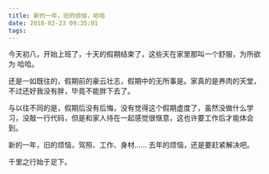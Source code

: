 ```yaml
---
title: 新的一年，旧的烦恼，哈哈
date: 2018-02-23 09:35:01
tags:
---
```


<!-- more  -->

今天初八，开始上班了，十天的假期结束了，这些天在家里那叫一个舒服，为所欲为 哈哈。

还是一如既往的，假期前的豪云壮志，假期中的无所事是。家真的是养肉的天堂，不过还好我没有胖，毕竟不能胖下去了。

与以往不同的是，假期后没有后悔，没有觉得这个假期虚度了，虽然没做什么学习，没敲一行代码，但是和家人待在一起感觉很惬意，这也许要工作后才能体会到。

新的一年，旧的烦恼，驾照、工作、身材......  去年的烦恼，还是要赶紧解决吧。

千里之行始于足下。
